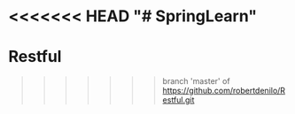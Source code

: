 <<<<<<< HEAD
"# SpringLearn"  
=======
# Restful
>>>>>>> branch 'master' of https://github.com/robertdenilo/Restful.git
